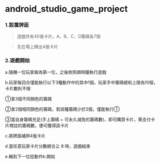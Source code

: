 # android_studio_game_project
### 1.設置牌面
>遊戲共有40張卡片，A、B、C、D籌碼各7個

>先在場上開出4張卡片

### 2.遊戲開始
a.隨機一位玩家做為第一位，之後依照順時鐘執行遊戲

b.玩家每回合僅能執行以下3種動作中的其中1個，玩家手中籌碼總和上限為10個，卡片數則不限

①拿3個不同顏色的籌碼

②拿2個相同顏色的籌碼，若該種籌碼少於2個，僅能執行①

③當自身籌碼充足(手上籌碼 + 可永久減免的籌碼數)，即可購買卡片，需支付卡片標註的籌碼數，便可獲得該卡片

c.將牌面補齊4張卡片

d.當任意玩家卡片分數總合≧ 8 時，遊戲結束

e.輪到下一位從動作b.開始




